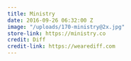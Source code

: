 ```yaml
---
title: Ministry
date: 2016-09-26 06:32:00 Z
image: "/uploads/170-ministry@2x.jpg"
store-link: https://ministry.co
credit: Diff
credit-link: https://wearediff.com
---
```


